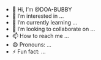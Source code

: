 - 👋 Hi, I’m @DOA-BUBBY
- 👀 I’m interested in ...
- 🌱 I’m currently learning ...
- 💞️ I’m looking to collaborate on ...
- 📫 How to reach me ...
- 😄 Pronouns: ...
- ⚡ Fun fact: ...

<!---
DOA-BUBBY/DOA-BUBBY is a ✨ special ✨ repository because its `README.md` (this file) appears on your GitHub profile.
You can click the Preview link to take a look at your changes.
--->
